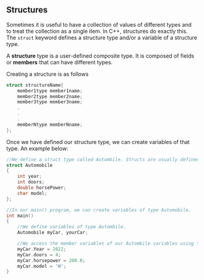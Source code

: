 ## Structures

Sometimes it is useful to have a collection of values of different types and to treat the collection as a single item. In C++, structures do exactly this. The ``struct`` keyword defines a structure type and/or a variable of a structure type. 

A **structure** type is a user-defined composite type. It is composed of fields or **members** that can have different types.

Creating a structure is as follows
```cpp
struct structureName{
    member1type member1name;
    member2type member2name;
    member3type member3name;
    .
    .
    .
    memberNtype memberNname;
};
```

Once we have defined our structure type, we can create variables of that type. An example below:
```cpp
//We define a struct type called Autombile. Structs are usually defined globally (outside any function definitions.
struct Automobile
{
    int year;
    int doors;
    double horsePower;
    char model;
};

//In our main() program, we can create variables of type Automobile.
int main()
{
    //We define variables of type Autombile.
    Automobile myCar, yourCar;

    //We access the member variables of our Autombile variables using the dot operator.
    myCar.Year = 2022;
    myCar.doors = 4;
    myCar.horsepower = 200.0;
    myCar.model = 'H';
}
```
